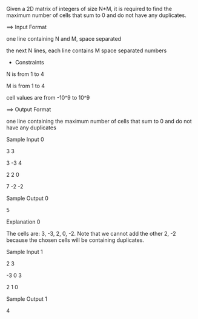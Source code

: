Given a 2D matrix of integers of size N*M, it is required to find the maximum number of cells that sum to 0 and do not have any duplicates.


==> Input Format


one line containing N and M, space separated

the next N lines, each line contains M space separated numbers

* Constraints


N is from 1 to 4

M is from 1 to 4

cell values are from -10^9 to 10^9

==> Output Format


one line containing the maximum number of cells that sum to 0 and do not have any duplicates

Sample Input 0


3 3

3 -3 4

2 2 0

7 -2 -2

Sample Output 0


5

Explanation 0



The cells are: 3, -3, 2, 0, -2. Note that we cannot add the other 2, -2 because the chosen cells will be containing duplicates.


Sample Input 1


2 3

-3 0 3 

2 1 0

Sample Output 1


4
